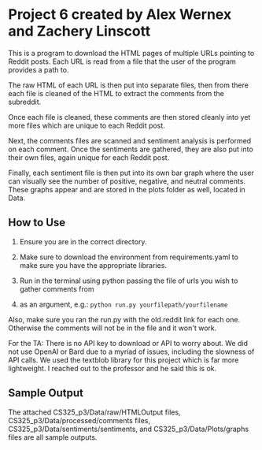 # Project 6 created by Alex Wernex and Zachery Linscott
This is a program to download the HTML pages of multiple URLs pointing to Reddit posts.
Each URL is read from a file that the user of the program provides a path to.

The raw HTML of each URL is then put into separate files, then from there each file
is cleaned of the HTML to extract the comments from the subreddit.

Once each file is cleaned, these comments are then stored cleanly into yet more files 
which are unique to each Reddit post.

Next, the comments files are scanned and sentiment analysis is performed on each comment.
Once the sentiments are gathered, they are also put into their own files, again unique for each
Reddit post.

Finally, each sentiment file is then put into its own bar graph where the user can visually see
the number of positive, negative, and neutral comments. These graphs appear and are stored in 
the plots folder as well, located in Data.

## How to Use

1. Ensure you are in the correct directory.

2. Make sure to download the environment from requirements.yaml to make sure you have the appropriate libraries.

3. Run in the terminal using python passing the file of urls you wish to gather comments from
4. as an argument, e.g.: `python run.py yourfilepath/yourfilename`

Also, make sure you ran the run.py with the old.reddit link for each one. Otherwise the comments will not be in the file and it won't work.

For the TA: There is no API key to download or API to worry about. We did not use OpenAI or Bard due to a myriad of issues,
including the slowness of API calls. We used the textblob library for this project which is far more lightweight.
I reached out to the professor and he said this is ok.

## Sample Output

The attached CS325_p3/Data/raw/HTMLOutput files, CS325_p3/Data/processed/comments files, CS325_p3/Data/sentiments/sentiments, and CS325_p3/Data/Plots/graphs files 
are all sample outputs.
